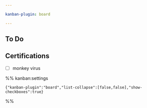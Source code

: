 ```yaml
---

kanban-plugin: board

---
```


## To Do



## Certifications

- [ ] monkey virus




%% kanban:settings
```
{"kanban-plugin":"board","list-collapse":[false,false],"show-checkboxes":true}
```
%%